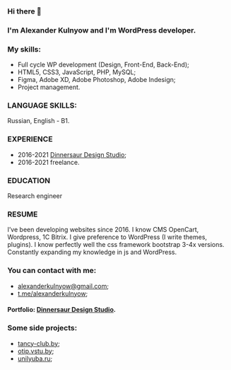 
### Hi there 👋
### I'm Alexander Kulnyow and I'm WordPress developer.
### My skills:
- Full cycle WP development 
(Design, Front-End, Back-End);
- HTML5, CSS3, JavaScript, PHP, MySQL;
- Figma, Adobe XD, Adobe Photoshop, Adobe Indesign;
- Project management.

### LANGUAGE SKILLS:
Russian, English - B1.

### EXPERIENCE
- 2016-2021 [Dinnersaur Design Studio](https://dds.by);
- 2016-2021 freelance.

### EDUCATION
Research engineer

### RESUME
I’ve been developing websites since 2016. I know CMS OpenCart,
Wordpress, 1C Bitrix. I give preference to WordPress (I write themes,
plugins). I know perfectly well the css framework bootstrap 3-4x
versions. Constantly expanding my knowledge in js and WordPress.

### You can contact with me:
- [alexanderkulnyow@gmail.com](mailto:alexanderkulnyow@gmail.com);
- [t.me/alexanderkulnyow](https://t.me/alexanderkulnyow);

#### Portfolio: [Dinnersaur Design Studio](https://dds.by).

### Some side projects:
- [tancy-club.by](https://tancy-club.by);
- [otip.vstu.by](https://otip.vstu.by);
- [unilyuba.ru](https://unilyuba.ru);
<!--
**alexanderkulnyow/alexanderkulnyow** is a ✨ _special_ ✨ repository because its `README.md` (this file) appears on your GitHub profile.

Here are some ideas to get you started:

- 🔭 I’m currently working on ...
- 🌱 I’m currently learning ...
- 👯 I’m looking to collaborate on ...
- 🤔 I’m looking for help with ...
- 💬 Ask me about ...
- 📫 How to reach me: ...
- 😄 Pronouns: ...
- ⚡ Fun fact: ...
-->
